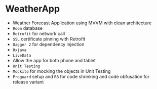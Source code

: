 # WeatherApp
- Weather Forecast Application using MVVM with clean architecture
- `Room` database
- `Retrofit` for network call
- `SSL` certificate pinning with Retrofit
- `Dagger 2` for dependency injection
- `Rxjava`
- `LiveData`
-  Allow the app for both phone and tablet
- `Unit Testing`
- `Mockito` for mocking the objects in Unit Testing
- `Proguard` setup and `R8` for code shrinking and code obfusation for release variant 


